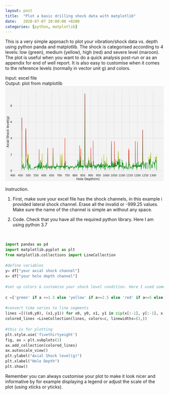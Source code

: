 ```yaml
---
layout: post
title:  "Plot a basic drilling shock data with matplotlib"
date:   2020-07-07 20:00:00 +0200
categories: [python, matplotlib]
---
```

This is a very simple approach to plot your vibration/shock data vs. depth using python panda and matplotlib. The shock is categorised according to 4 levels: low (green), medium (yellow), high (red) and severe level (maroon). The plot is useful when you want to do a quick analysis post-run or as an appendix for end of well report. It is also easy to customise when it comes to the reference levels (normally in vector unit g) and colors.

Input: excel file
<br/>
Output: plot from matplotlib
![Axial shock example](https://raw.githubusercontent.com/berthaamelia/blog/master/images/axial_shock.png "dummy axial shock plot")

Instruction.
1. First, make sure your excel file has the shock channels, in this example i provided lateral shock channel. Erase all the invalid or -999.25 values. Make sure the name of the channel is simple an without any space.

2. Code. Check that you have all the required python library. Here I am using python 3.7
<br/>

```python
import pandas as pd
import matplotlib.pyplot as plt
from matplotlib.collections import LineCollection

#define variables
y= df["your axial shock channel"]
x= df["your hole depth channel"]

#set up colors & customise your shock level condition. Here I used some random numbers; low for any shock level below 2 g, medium for 2-4 g, high for 4-6 g and severe for anything above 6 g

c =['green' if a <=1.5 else 'yellow' if a<=2.5 else 'red' if a<=5 else 'maroon' if a >5.0 else 'white' for a in y]

#convert time series to line segments
lines =[((x0,y0), (x1,y1)) for x0, y0, x1, y1 in zip(x[:-1], y[:-1], x[1:], y[1:])]
colored_lines =LineCollection(lines, colors=c, linewidths=(2,))

#this is for plotting
plt.style.use('fivethirtyeight')
fig, ax = plt.subplots(1)
ax.add_collection(colored_lines)
ax.autoscale_view()
plt.ylabel("Axial Shock level(g)")
plt.xlabel("Hole Depth")
plt.show()
```

Remember you can always customise your plot to make it look nicer and informative by for example displaying a legend or adjust the scale of the plot (using xticks or yticks).
